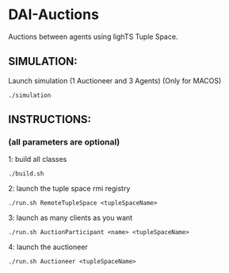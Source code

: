 # DAI-Auctions
Auctions between agents using lighTS Tuple Space.
## SIMULATION:
Launch simulation (1 Auctioneer and 3 Agents) (Only for MACOS)
```
./simulation 
```
## INSTRUCTIONS:
### (all parameters are optional)
1: build all classes
```
./build.sh
```
2: launch the tuple space rmi registry
```
./run.sh RemoteTupleSpace <tupleSpaceName>
```
3: launch as many clients as you want
```
./run.sh AuctionParticipant <name> <tupleSpaceName>
```
4: launch the auctioneer
```
./run.sh Auctioneer <tupleSpaceName>  
```

